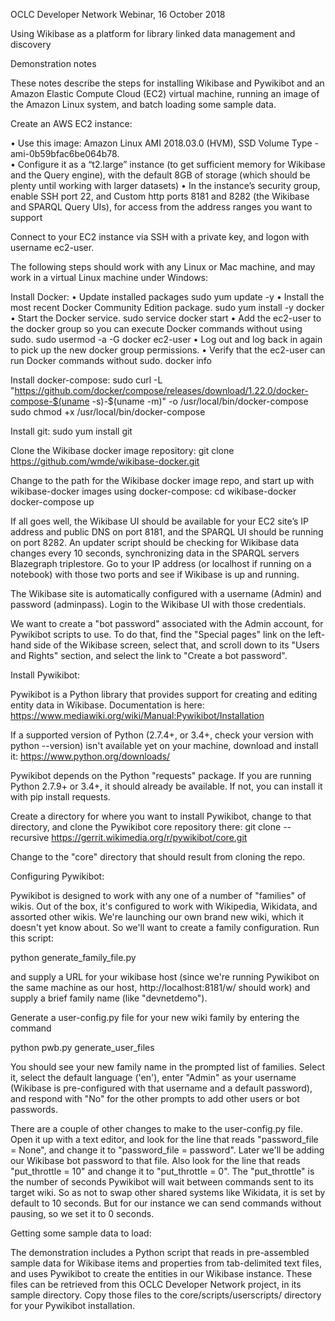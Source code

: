 OCLC Developer Network Webinar, 16 October 2018

Using Wikibase as a platform for library linked data management and discovery

Demonstration notes

These notes describe the steps for installing Wikibase and Pywikibot and an Amazon Elastic Compute Cloud (EC2) virtual machine, running an image of the Amazon Linux system, and batch loading some sample data.  

Create an AWS EC2 instance:

•	Use this image: Amazon Linux AMI 2018.03.0 (HVM), SSD Volume Type - ami-0b59bfac6be064b78.  
•	Configure it as a “t2.large” instance (to get sufficient memory for Wikibase and the Query engine), with the default 8GB of storage (which should be plenty until working with larger datasets)
•	In the instance’s security group, enable SSH port 22, and Custom http ports 8181 and 8282 (the Wikibase and SPARQL Query UIs), for access from the address ranges you want to support

Connect to your EC2 instance via SSH with a private key, and logon with username ec2-user.

The following steps should work with any Linux or Mac machine, and may work in a virtual Linux machine under Windows:

Install Docker:
•	Update installed packages
  sudo yum update -y
•	Install the most recent Docker Community Edition package.
  sudo yum install -y docker
•	Start the Docker service.
  sudo service docker start
•	Add the ec2-user to the docker group so you can execute Docker commands without using sudo.
  sudo usermod -a -G docker ec2-user
•	Log out and log back in again to pick up the new docker group permissions. 
•	Verify that the ec2-user can run Docker commands without sudo.
  docker info
  
Install docker-compose:
  sudo curl -L "https://github.com/docker/compose/releases/download/1.22.0/docker-compose-$(uname -s)-$(uname -m)" -o /usr/local/bin/docker-compose
  sudo chmod +x /usr/local/bin/docker-compose
  
Install git:
     sudo yum install git
     
Clone the Wikibase docker image repository:
     git clone https://github.com/wmde/wikibase-docker.git

Change to the path for the Wikibase docker image repo, and start up with wikibase-docker images using docker-compose:
     cd wikibase-docker
     docker-compose up
     
If all goes well, the Wikibase UI should be available for your EC2 site’s IP address and public DNS on port 8181, and the SPARQL UI should be running on port 8282.  An updater script should be checking for Wikibase data changes every 10 seconds, synchronizing data in the SPARQL servers Blazegraph triplestore.  Go to your IP address (or localhost if running on a notebook) with those two ports and see if Wikibase is up and running.

The Wikibase site is automatically configured with a username (Admin) and password (adminpass).  Login to the Wikibase UI with those credentials.

We want to create a "bot password" associated with the Admin account, for Pywikibot scripts to use.  To do that, find the "Special pages" link on the left-hand side of the Wikibase screen, select that, and scroll down to its "Users and Rights" section, and select the link to "Create a bot password". 

Install Pywikibot:

Pywikibot is a Python library that provides support for creating and editing entity data in Wikibase.  Documentation is here: https://www.mediawiki.org/wiki/Manual:Pywikibot/Installation

If a supported version of Python (2.7.4+, or 3.4+, check your version with python --version) isn't available yet on your machine, download and install it: https://www.python.org/downloads/

Pywikibot depends on the Python "requests" package.  If you are running Python 2.7.9+ or 3.4+, it should already be available.  If not, you can install it with pip install requests.

Create a directory for where you want to install Pywikibot, change to that directory, and clone the Pywikibot core repository there:
git clone --recursive https://gerrit.wikimedia.org/r/pywikibot/core.git

Change to the "core" directory that should result from cloning the repo.

Configuring Pywikibot:

Pywikibot is designed to work with any one of a number of "families" of wikis.  Out of the box, it's configured to work with Wikipedia, Wikidata, and assorted other wikis.  We're launching our own brand new wiki, which it doesn't yet know about. So we'll want to create a family configuration.  Run this script:

  python generate_family_file.py
  
and supply a URL for your wikibase host (since we're running Pywikibot on the same machine as our host, http://localhost:8181/w/ should work) and supply a brief family name (like "devnetdemo").

Generate a user-config.py file for your new wiki family by entering the command

  python pwb.py generate_user_files
  
You should see your new family name in the prompted list of families.  Select it, select the default language ('en'), enter "Admin" as your username (Wikibase is pre-configured with that username and a default password), and respond with "No" for the other prompts to add other users or bot passwords.

There are a couple of other changes to make to the user-config.py file.  Open it up with a text editor, and look for the line that reads "password_file = None", and change it to "password_file = password".  Later we'll be adding our Wikibase bot password to that file.  Also look for the line that reads "put_throttle = 10" and change it to "put_throttle = 0".  The "put_throttle" is the number of seconds Pywikibot will wait between commands sent to its target wiki.  So as not to swap other shared systems like Wikidata, it is set by default to 10 seconds.  But for our instance we can send commands without pausing, so we set it to 0 seconds.

Getting some sample data to load:

The demonstration includes a Python script that reads in pre-assembled sample data for Wikibase items and properties from tab-delimited text files, and uses Pywikibot to create the entities in our Wikibase instance.  These files can be retrieved from this OCLC Developer Network project, in its sample directory.  Copy those files to the core/scripts/userscripts/ directory for your Pywikibot installation.











